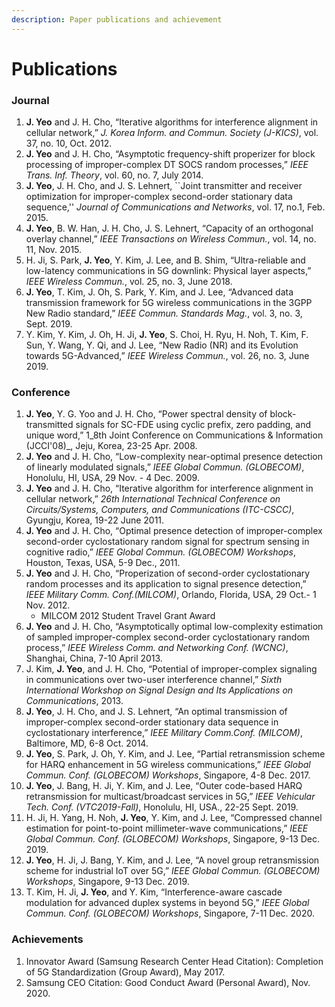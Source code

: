 ```yaml
---
description: Paper publications and achievement
---
```


# Publications

### Journal

1. **J. Yeo** and J. H. Cho, “Iterative algorithms for interference alignment in cellular network,” _J. Korea Inform. and Commun. Society (J-KICS)_, vol. 37, no. 10, Oct. 2012.&#x20;
2. **J. Yeo** and J. H. Cho, “Asymptotic frequency-shift properizer for block processing of improper-complex DT SOCS random processes,” _IEEE Trans. Inf. Theory_, vol. 60, no. 7, July 2014.&#x20;
3. **J. Yeo**, J. H. Cho, and J. S. Lehnert, \`\`Joint transmitter and receiver optimization for improper-complex second-order stationary data sequence,'' _Journal of Communications and Networks_, vol. 17, no.1, Feb. 2015.&#x20;
4. **J. Yeo**, B. W. Han, J. H. Cho, J. S. Lehnert, “Capacity of an orthogonal overlay channel,” _IEEE Transactions on Wireless Commun._, vol. 14, no. 11, Nov. 2015.&#x20;
5. H. Ji, S. Park, **J. Yeo**, Y. Kim, J. Lee, and B. Shim, “Ultra-reliable and low-latency communications in 5G downlink: Physical layer aspects,” _IEEE Wireless Commun._, vol. 25, no. 3, June 2018.&#x20;
6. **J. Yeo**, T. Kim, J. Oh, S. Park, Y. Kim, and J. Lee, “Advanced data transmission framework for 5G wireless communications in the 3GPP New Radio standard,” _IEEE Commun. Standards Mag._, vol. 3, no. 3, Sept. 2019.&#x20;
7. Y. Kim, Y. Kim, J. Oh, H. Ji, **J. Yeo**, S. Choi, H. Ryu, H. Noh, T. Kim, F. Sun, Y. Wang, Y. Qi, and J. Lee, “New Radio (NR) and its Evolution towards 5G-Advanced,” _IEEE Wireless Commun._, vol. 26, no. 3, June 2019.&#x20;

### Conference

1. **J. Yeo**, Y. G. Yoo and J. H. Cho, “Power spectral density of block-transmitted signals for SC-FDE using cyclic prefix, zero padding, and unique word,” 1_8th Joint Conference on Communications & Information (JCCI'08)_, Jeju, Korea, 23-25 Apr. 2008.&#x20;
2. **J. Yeo** and J. H. Cho, “Low-complexity near-optimal presence detection of linearly modulated signals,” _IEEE Global Commun. (GLOBECOM)_, Honolulu, HI, USA, 29 Nov. - 4 Dec. 2009.&#x20;
3. **J. Yeo** and J. H. Cho, “Iterative algorithm for interference alignment in cellular network,” _26th International Technical Conference on Circuits/Systems, Computers, and Communications (ITC-CSCC)_, Gyungju, Korea, 19-22 June 2011.&#x20;
4. **J. Yeo** and J. H. Cho, “Optimal presence detection of improper-complex second-order cyclostationary random signal for spectrum sensing in cognitive radio,” _IEEE Global Commun. (GLOBECOM) Workshops_, Houston, Texas, USA, 5-9 Dec., 2011.&#x20;
5. **J. Yeo** and J. H. Cho, “Properization of second-order cyclostationary random processes and its application to signal presence detection,” _IEEE Military Comm. Conf.(MILCOM)_, Orlando, Florida, USA, 29 Oct.- 1 Nov. 2012.&#x20;
   * MILCOM 2012 Student Travel Grant Award&#x20;
6. **J. Yeo** and J. H. Cho, “Asymptotically optimal low-complexity estimation of sampled improper-complex second-order cyclostationary random process,” _IEEE Wireless Comm. and Networking Conf. (WCNC)_, Shanghai, China, 7-10 April 2013.&#x20;
7. J. Kim, **J. Yeo**, and J. H. Cho, “Potential of improper-complex signaling in communications over two-user interference channel,” _Sixth International Workshop on Signal Design and Its Applications on Communications_, 2013.&#x20;
8. **J. Yeo**, J. H. Cho, and J. S. Lehnert, “An optimal transmission of improper-complex second-order stationary data sequence in cyclostationary interference,” _IEEE Military Comm.Conf. (MILCOM)_, Baltimore, MD, 6-8 Oct. 2014.&#x20;
9. **J. Yeo**, S. Park, J. Oh, Y. Kim, and J. Lee, “Partial retransmission scheme for HARQ enhancement in 5G wireless communications,” _IEEE Global Commun. Conf. (GLOBECOM) Workshops_, Singapore, 4-8 Dec. 2017.&#x20;
10. **J. Yeo**, J. Bang, H. Ji, Y. Kim, and J. Lee, “Outer code-based HARQ retransmission for multicast/broadcast services in 5G,” _IEEE Vehicular Tech. Conf. (VTC2019-Fall)_, Honolulu, HI, USA., 22-25 Sept. 2019.&#x20;
11. H. Ji, H. Yang, H. Noh, **J. Yeo**, Y. Kim, and J. Lee, “Compressed channel estimation for point-to-point millimeter-wave communications,” _IEEE Global Commun. Conf. (GLOBECOM) Workshops_, Singapore, 9-13 Dec. 2019.&#x20;
12. **J. Yeo**, H. Ji, J. Bang, Y. Kim, and J. Lee, “A novel group retransmission scheme for industrial IoT over 5G,” _IEEE Global Commun. (GLOBECOM) Workshops_, Singapore, 9-13 Dec. 2019.&#x20;
13. T. Kim, H. Ji, **J. Yeo**, and Y. Kim, “Interference-aware cascade modulation for advanced duplex systems in beyond 5G,” _IEEE Global Commun. Conf. (GLOBECOM) Workshops_, Singapore, 7-11 Dec. 2020.

### Achievements

1. Innovator Award (Samsung Research Center Head Citation): Completion of 5G Standardization (Group Award), May 2017.&#x20;
2. Samsung CEO Citation: Good Conduct Award (Personal Award), Nov. 2020.
